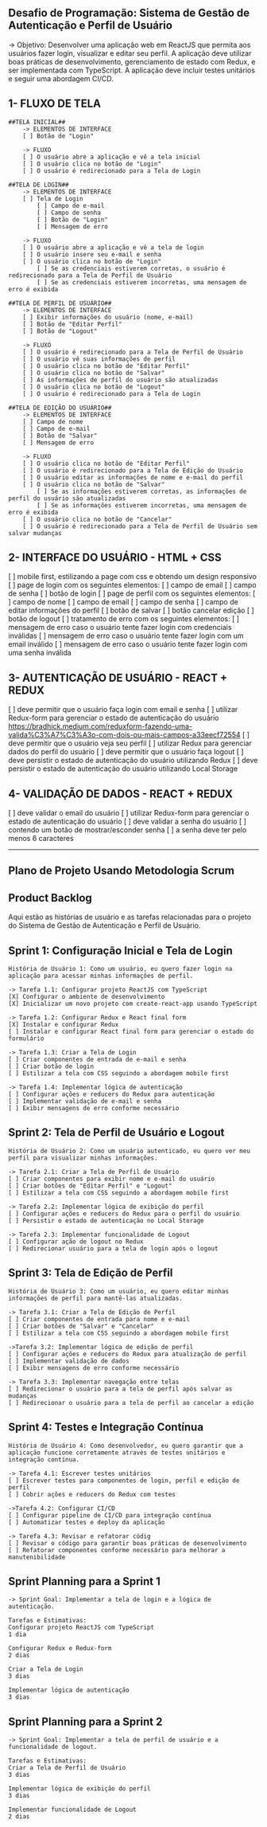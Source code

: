 ## Desafio de Programação: Sistema de Gestão de Autenticação e Perfil de Usuário
-> Objetivo:
Desenvolver uma aplicação web em ReactJS que permita aos usuários fazer login, visualizar e editar seu perfil. A aplicação deve utilizar boas práticas de desenvolvimento, gerenciamento de estado com Redux, e ser implementada com TypeScript. A aplicação deve incluir testes unitários e seguir uma abordagem CI/CD.

## 1- FLUXO DE TELA
    ##TELA INICIAL##
        -> ELEMENTOS DE INTERFACE
        [ ] Botão de "Login"

        -> FLUXO
        [ ] O usuário abre a aplicação e vê a tela inicial
        [ ] O usuário clica no botão de "Login"
        [ ] O usuário é redirecionado para a Tela de Login

    ##TELA DE LOGIN##
        -> ELEMENTOS DE INTERFACE
        [ ] Tela de Login
            [ ] Campo de e-mail
            [ ] Campo de senha
            [ ] Botão de "Login"
            [ ] Mensagem de erro

        -> FLUXO
        [ ] O usuário abre a aplicação e vê a tela de login
        [ ] O usuário insere seu e-mail e senha
        [ ] O usuário clica no botão de "Login"
            [ ] Se as credenciais estiverem corretas, o usuário é redirecionado para a Tela de Perfil de Usuário
            [ ] Se as credenciais estiverem incorretas, uma mensagem de erro é exibida

    ##TELA DE PERFIL DE USUÁRIO##
        -> ELEMENTOS DE INTERFACE
        [ ] Exibir informações do usuário (nome, e-mail)
        [ ] Botão de "Editar Perfil"
        [ ] Botão de "Logout"

        -> FLUXO
        [ ] O usuário é redirecionado para a Tela de Perfil de Usuário
        [ ] O usuário vê suas informações de perfil
        [ ] O usuário clica no botão de "Editar Perfil"
        [ ] O usuário clica no botão de "Salvar"
        [ ] As informações de perfil do usuário são atualizadas
        [ ] O usuário clica no botão de "Logout"
        [ ] O usuário é redirecionado para a Tela de Login
    
    ##TELA DE EDIÇÃO DO USUÁRIO##
        -> ELEMENTOS DE INTERFACE
        [ ] Campo de nome
        [ ] Campo de e-mail
        [ ] Botão de "Salvar"
        [ ] Mensagem de erro

        -> FLUXO
        [ ] O usuário clica no botão de "Editar Perfil"
        [ ] O usuário é redirecionado para a Tela de Edição do Usuário
        [ ] O usuário editar as informações de nome e e-mail do perfil
        [ ] O usuário clica no botão de "Salvar"
            [ ] Se as informações estiverem corretas, as informações de perfil do usuário são atualizadas
            [ ] Se as informações estiverem incorretas, uma mensagem de erro é exibida
        [ ] O usuário clica no botão de "Cancelar"
        [ ] O usuário é redirecionado para a Tela de Perfil de Usuário sem salvar mudanças    

## 2- INTERFACE DO USUÁRIO - HTML + CSS
[ ] mobile first, estilizando a page com css e obtendo um design responsivo
[ ] page de login com os seguintes elementos:
    [ ] campo de email
    [ ] campo de senha
    [ ] botão de login
[ ] page de perfil com os seguintes elementos:
    [ ] campo de nome
    [ ] campo de email 
    [ ] campo de senha 
    [ ] campo de editar informações do perfil
    [ ] botão de salvar
    [ ] botão cancelar edição
    [ ] botão de logout
[ ] tratamento de erro com os seguintes elementos:
    [ ] mensagem de erro caso o usuário tente fazer login com credenciais inválidas
    [ ] mensagem de erro caso o usuário tente fazer login com um email inválido
    [ ] mensagem de erro caso o usuário tente fazer login com uma senha inválida

## 3- AUTENTICAÇÃO DE USUÁRIO - REACT + REDUX
[ ] deve permitir que o usuário faça login com email e senha
    [ ] utilizar Redux-form para gerenciar o estado de autenticação do usuário
    https://bradhick.medium.com/reduxform-fazendo-uma-valida%C3%A7%C3%A3o-com-dois-ou-mais-campos-a33eecf72554
[ ] deve permitir que o usuário veja seu perfil
    [ ] utilizar Redux para gerenciar dados do perfil do usuário
[ ] deve permitir que o usuário faça logout
[ ] deve persistir o estado de autenticação do usuário utilizando Redux
[ ] deve persistir o estado de autenticação do usuário utilizando Local Storage

## 4- VALIDAÇÃO DE DADOS - REACT + REDUX
[ ] deve validar o email do usuário
    [ ] utilizar Redux-form para gerenciar o estado de autenticação do usuário
[ ] deve validar a senha do usuário
    [ ] contendo um botão de mostrar/esconder senha
    [ ] a senha deve ter pelo menos 6 caracteres

---------------------------------------------------------------------------------

## Plano de Projeto Usando Metodologia Scrum
## Product Backlog
Aqui estão as histórias de usuário e as tarefas relacionadas para o projeto do Sistema de Gestão de Autenticação e Perfil de Usuário.

## Sprint 1: Configuração Inicial e Tela de Login

    História de Usuário 1: Como um usuário, eu quero fazer login na aplicação para acessar minhas informações de perfil.

    -> Tarefa 1.1: Configurar projeto ReactJS com TypeScript
    [X] Configurar o ambiente de desenvolvimento
    [X] Inicializar um novo projeto com create-react-app usando TypeScript
    
    -> Tarefa 1.2: Configurar Redux e React final form
    [X] Instalar e configurar Redux
    [ ] Instalar e configurar React final form para gerenciar o estado do formulário
    
    -> Tarefa 1.3: Criar a Tela de Login
    [ ] Criar componentes de entrada de e-mail e senha
    [ ] Criar botão de login
    [ ] Estilizar a tela com CSS seguindo a abordagem mobile first
    
    -> Tarefa 1.4: Implementar lógica de autenticação
    [ ] Configurar ações e reducers do Redux para autenticação
    [ ] Implementar validação de e-mail e senha
    [ ] Exibir mensagens de erro conforme necessário

## Sprint 2: Tela de Perfil de Usuário e Logout
    História de Usuário 2: Como um usuário autenticado, eu quero ver meu perfil para visualizar minhas informações.

    -> Tarefa 2.1: Criar a Tela de Perfil de Usuário
    [ ] Criar componentes para exibir nome e e-mail do usuário
    [ ] Criar botões de "Editar Perfil" e "Logout"
    [ ] Estilizar a tela com CSS seguindo a abordagem mobile first
    
    -> Tarefa 2.2: Implementar lógica de exibição do perfil
    [ ] Configurar ações e reducers do Redux para o perfil do usuário
    [ ] Persistir o estado de autenticação no Local Storage
    
    -> Tarefa 2.3: Implementar funcionalidade de Logout
    [ ] Configurar ação de logout no Redux
    [ ] Redirecionar usuário para a tela de login após o logout

## Sprint 3: Tela de Edição de Perfil
    História de Usuário 3: Como um usuário, eu quero editar minhas informações de perfil para mantê-las atualizadas.

    -> Tarefa 3.1: Criar a Tela de Edição de Perfil
    [ ] Criar componentes de entrada para nome e e-mail
    [ ] Criar botões de "Salvar" e "Cancelar"
    [ ] Estilizar a tela com CSS seguindo a abordagem mobile first
    
    ->Tarefa 3.2: Implementar lógica de edição de perfil
    [ ] Configurar ações e reducers do Redux para atualização de perfil
    [ ] Implementar validação de dados
    [ ] Exibir mensagens de erro conforme necessário
    
    -> Tarefa 3.3: Implementar navegação entre telas
    [ ] Redirecionar o usuário para a tela de perfil após salvar as mudanças
    [ ] Redirecionar o usuário para a tela de perfil ao cancelar a edição

## Sprint 4: Testes e Integração Contínua
    História de Usuário 4: Como desenvolvedor, eu quero garantir que a aplicação funcione corretamente através de testes unitários e integração contínua.

    -> Tarefa 4.1: Escrever testes unitários
    [ ] Escrever testes para componentes de login, perfil e edição de perfil
    [ ] Cobrir ações e reducers do Redux com testes
    
    ->Tarefa 4.2: Configurar CI/CD
    [ ] Configurar pipeline de CI/CD para integração contínua
    [ ] Automatizar testes e deploy da aplicação
    
    -> Tarefa 4.3: Revisar e refatorar códig
    [ ] Revisar o código para garantir boas práticas de desenvolvimento
    [ ] Refatorar componentes conforme necessário para melhorar a manutenibilidade

## Sprint Planning para a Sprint 1
    -> Sprint Goal: Implementar a tela de login e a lógica de autenticação.
    
    Tarefas e Estimativas:
    Configurar projeto ReactJS com TypeScript
    1 dia

    Configurar Redux e Redux-form
    2 dias

    Criar a Tela de Login
    3 dias

    Implementar lógica de autenticação
    3 dias

## Sprint Planning para a Sprint 2
    -> Sprint Goal: Implementar a tela de perfil de usuário e a funcionalidade de logout.

    Tarefas e Estimativas:
    Criar a Tela de Perfil de Usuário
    3 dias

    Implementar lógica de exibição do perfil
    3 dias

    Implementar funcionalidade de Logout
    2 dias
